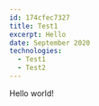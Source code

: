 ```yaml
---
id: 174cfec7327
title: Test1
excerpt: Hello
date: September 2020
technologies:
  - Test1
  - Test2
---
```

Hello world!